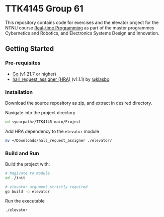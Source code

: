 # TTK4145 Group 61

This repository contains code for exercises and the elevator project for the NTNU course [Real-time Programming](https://www.ntnu.edu/studies/courses/TTK4145) as part of the master programmes Cybernetics and Robotics, and Electronics Systems Design and Innovation.

## Getting Started

### Pre-requisites
* [Go](https://go.dev/dl/) (v1.21.7 or higher)
* [hall_request_assigner (HRA)](https://github.com/TTK4145/Project-resources/releases/tag/v1.1.1) (v1.1.1) by [@klasbo](https://github.com/klasbo)

### Installation

Download the source repository as zip, and extract in desired directory.

Navigate into the project directory

```bash
cd <yourpath>/TTK4145-main/Project
```

Add HRA dependency to the `elevator` module

```bash
mv ~/Downloads/hall_request_assigner ./elevator/
```

### Build and Run

Build the project with:

```bash
# Nagivate to module
cd ./init

# elevator argument strictly required
go build -o elevator
```

Run the executable
```bash
./elevator
```
